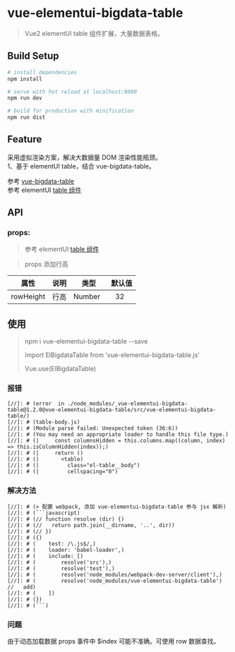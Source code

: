 # vue-elementui-bigdata-table

> Vue2 elementUI table 组件扩展，大量数据表格。

## Build Setup

```bash
# install dependencies
npm install

# serve with hot reload at localhost:8080
npm run dev

# build for production with minification
npm run dist
```

## Feature

采用虚拟渲染方案，解决大数据量 DOM 渲染性能瓶颈。  
1、基于 elementUI table，结合 vue-bigdata-table。

参考 [vue-bigdata-table](https://github.com/lison16/vue-bigdata-table)  
参考 elementUI [table 组件](http://element-cn.eleme.io/#/zh-CN/component/table)

## API

### props:

> 参考 elementUI [table 组件](http://element-cn.eleme.io/#/zh-CN/component/table)

> props 添加行高

|   属性    | 说明 |   类型 |   默认值 |
| :-------: | ---- | :----: | :------: |
| rowHeight | 行高 | Number |    32    |

## 使用

> npm i vue-elementui-bigdata-table --save
>
> import ElBigdataTable from 'vue-elementui-bigdata-table.js'
>
> Vue.use(ElBigdataTable)

### 报错

```shell
[//]: # (error  in ./node_modules/_vue-elementui-bigdata-table@1.2.0@vue-elementui-bigdata-table/src/vue-elementui-bigdata-table/)
[//]: # (table-body.js)
[//]: # (Module parse failed: Unexpected token (36:6))
[//]: # (You may need an appropriate loader to handle this file type.)
[//]: # (|     const columnsHidden = this.columns.map((column, index) => this.isColumnHidden(index));)
[//]: # (|     return ()
[//]: # (|       <table)
[//]: # (|         class="el-table__body")
[//]: # (|         cellspacing="0")

```

### 解决方法

````
[//]: # (> 配置 webpack, 添加 vue-elementui-bigdata-table 参与 jsx 解析)
[//]: # (```javascript)
[//]: # (// function resolve (dir) {)
[//]: # (//   return path.join(__dirname, '..', dir))
[//]: # (// })
[//]: # ({)
[//]: # (    test: /\.js$/,)
[//]: # (    loader: 'babel-loader',)
[//]: # (    include: [)
[//]: # (        resolve('src'),)
[//]: # (        resolve('test'),)
[//]: # (        resolve('node_modules/webpack-dev-server/client'),)
[//]: # (        resolve('node_modules/vue-elementui-bigdata-table') //   add)
[//]: # (    ])
[//]: # (})
[//]: # (```)

````

### 问题

由于动态加载数据 props 事件中 \$index 可能不准确。可使用 row 数据查找。
